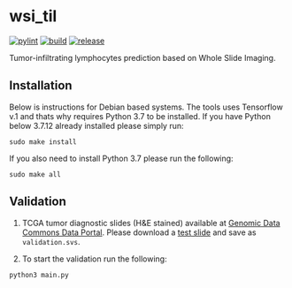 # wsi_til
[![pylint](https://github.com/kandabarau/wsi_til/actions/workflows/lint.yml/badge.svg)](https://github.com/kandabarau/wsi_til/actions/workflows/lint.yml)
[![build](https://github.com/kandabarau/wsi_til/actions/workflows/build.yml/badge.svg)](https://github.com/kandabarau/wsi_til/actions/workflows/build.yml)
[![release](https://github.com/kandabarau/wsi_til/actions/workflows/release.yml/badge.svg)](https://github.com/kandabarau/wsi_til/actions/workflows/release.yml)

Tumor-infiltrating lymphocytes prediction based on Whole Slide Imaging.

## Installation

Below is instructions for Debian based systems.
The tools uses Tensorflow v.1 and thats why requires Python 3.7
to be installed. If you have Python below 3.7.12 already installed
please simply run:

```
sudo make install
```
If you also need to install Python 3.7 please run the following:

```
sudo make all
```

## Validation

1. TCGA tumor diagnostic slides (H&E stained) available at
[Genomic Data Commons Data Portal](https://portal.gdc.cancer.gov). 
Please download a [test slide](https://api.gdc.cancer.gov/data/82afde87-ee4c-41e1-88fc-b28b015fcc80)
and save as `validation.svs`.

2. To start the validation run the following:

```bash
python3 main.py
```
